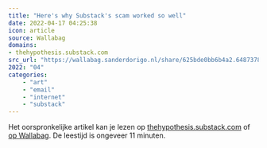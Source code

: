```yaml
---
title: "Here's why Substack's scam worked so well"
date: 2022-04-17 04:25:38
icon: article
source: Wallabag
domains:
- thehypothesis.substack.com
src_url: "https://wallabag.sanderdorigo.nl/share/625bde0bb6b4a2.64873789"
2022: "04"
categories:
    - "art"
    - "email"
    - "internet"
    - "substack"
---
```

Het oorspronkelijke artikel kan je lezen op [thehypothesis.substack.com](https://thehypothesis.substack.com/p/heres-why-substacks-scam-worked-so?s=r) of [op Wallabag](https://wallabag.sanderdorigo.nl/share/625bde0bb6b4a2.64873789). De leestijd is ongeveer 11 minuten.